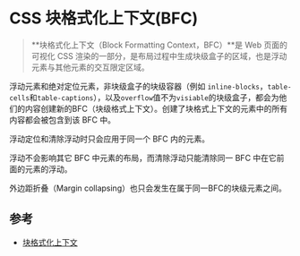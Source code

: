 # CSS 块格式化上下文\(BFC\)

> **块格式化上下文（Block Formatting Context，BFC）**是 Web 页面的可视化 CSS 渲染的一部分，是布局过程中生成块级盒子的区域，也是浮动元素与其他元素的交互限定区域。

浮动元素和绝对定位元素，非块级盒子的块级容器（例如 `inline-blocks`，`table-cells`和`table-captions`），以及`overflow`值不为`visiable`的块级盒子，都会为他们的内容创建新的BFC（块级格式上下文）。创建了块格式上下文的元素中的所有内容都会被包含到该 BFC 中。

浮动定位和清除浮动时只会应用于同一个 BFC 内的元素。

浮动不会影响其它 BFC 中元素的布局，而清除浮动只能清除同一 BFC 中在它前面的元素的浮动。

外边距折叠（Margin collapsing）也只会发生在属于同一BFC的块级元素之间。



## 参考

* [块格式化上下文](https://developer.mozilla.org/zh-CN/docs/Web/Guide/CSS/Block_formatting_context)




